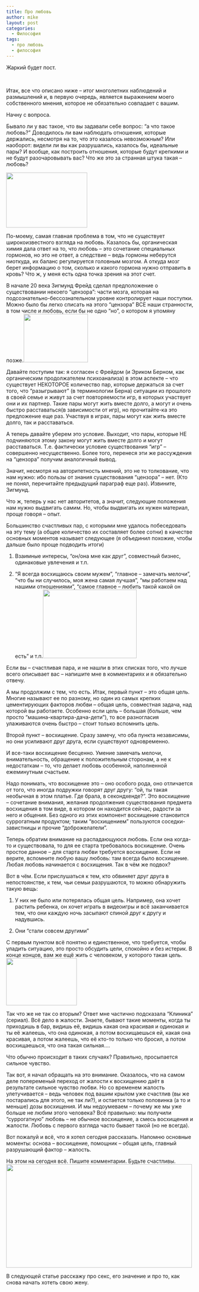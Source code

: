 ```yaml
---
title: Про любовь
author: mike
layout: post
categories:
  - Философия
tags:
  - про любовь
  - философия
---
```

Жаркий будет пост.

&nbsp;

<!--more-->

  
Итак, все что описано ниже &#8211; итог многолетних наблюдений и размышлений и, в первую очередь, является выражением моего собственного мнения, которое не обязательно совпадает с вашим.

Начну с вопроса.

Бывало ли у вас такое, что вы задавали себе вопрос: &#8220;а что такое любовь?&#8221; Доводилось ли вам наблюдать отношения, которые держались, несмотря на то, что это казалось невозможным? Или наоборот: видели ли вы как разрушались, казалось бы, идеальные пары? И вообще, как построить отношения, которые будут крепкими и не будут разочаровывать вас? Что же это за странная штука такая &#8211; любовь?

<img class="alignright" alt="" src="http://gortenzija.com/wp-content/uploads/2012/11/%D0%B3%D0%BE%D1%80%D0%BC%D0%BE%D0%BD-%D0%BB%D1%8E%D0%B1%D0%B2%D0%B81.jpg" width="218" height="148" />

По-моему, самая главная проблема в том, что не существует широкоизвестного взгляда на любовь. Казалось бы, органическая химия дала ответ на то, что любовь &#8211; это сочетание специальных гормонов, но это не ответ, а следствие &#8211; ведь гормоны неберутся ниоткуда, их баланс регулируется головным мозгом. А откуда мозг берет информацию о том, сколько и какого гормона нужно отправить в кровь? Что ж, у меня есть одна точка зрения на этот счет.

В начале 20 века Зигмунд Фрейд сделал предположение о существовании некоего &#8220;цензора&#8221;: части мозга, которая на подсознательно-бессознательном уровне контролирует наши поступки. Можно было бы легко списать на этого &#8220;цензора&#8221; ВСЕ наши странности, в том числе и любовь, если бы не одно &#8220;но&#8221;, о котором я упомяну позже.<img class="alignleft" alt="" src="http://sila-znaniy.com/wp-content/uploads/2012/10/mozg-muzchiny.jpg" width="173" height="130" />

Давайте поступим так: я согласен с Фрейдом (и Эриком Берном, как органическим продолжателем психоанализа) в этом аспекте &#8211; что существует НЕКОТОРОЕ количество пар, которые держаться за счет того, что &#8220;разыгрывают&#8221; (в терминологии Берна) ситуации из прошлого в своей семье и живут за счет повторяемости игр, в которых участвует они и их партнер. Такие пары могут жить вместе долго, а могут и очень быстро расставаться(в зависимости от игр), но прочитайте-ка это предложение еще раз. Участвуя в играх, пары могут как жить вместе долго, так и расставаться.

А теперь давайте уберем это условие. Выходит, что пары, которые НЕ подчиняются этому закону могут жить вместе долго и могут расставаться. Т.е. фактически условие существования &#8220;игр&#8221; &#8211; совершенно несущественно. Более того, перенеся эти же рассуждения на &#8220;цензора&#8221; получим аналогичный вывод.

Значит, несмотря на авторитетность мнений, это не то толкование, что нам нужно: ибо пользы от знания существования &#8220;цензора&#8221; &#8211; нет. (Кто не понял, перечитайте предыдущий параграф еще раз). Извините, Зигмунд.

Что ж, теперь у нас нет авторитетов, а значит, следующие положения нам нужно выдвигать самим. Но, чтобы выдвигать их нужен материал, проще говоря &#8211; опыт.

Большинство счастливых пар, с которыми мне удалось побеседовать на эту тему (а общее количество их составляет более сотни) в качестве основных моментов называет следующее (я объединил похожие, чтобы дальше было проще подводить итоги)

1. Взаимные интересы, &#8220;он/она мне как друг&#8221;, совместный бизнес, одинаковые увлечения и т.п.

2. &#8220;Я всегда восхищаюсь своим мужем&#8221;, &#8220;главное &#8211; замечать мелочи&#8221;, &#8220;что бы ни случилось, моя жена самая лучшая&#8221;, &#8220;мы работаем над нашими отношениями&#8221;, &#8220;самое главное &#8211; любить такой какой он есть&#8221; и т.п.<img class="alignright" alt="" src="http://sterva24.com/wp-content/uploads/2012/04/schastie.jpg" width="252" height="184" />

Если вы &#8211; счастливая пара, и не нашли в этих списках того, что лучше всего описывает вас &#8211; напишите мне в комментариях и я обязательно отвечу.

А мы продолжим с тем, что есть. Итак, первый пункт &#8211; это общая цель. Многие называют ее по разному, но один из самых крепких цементирующих факторов любви &#8211; общая цель, совместная задача, над которой вы работаете. Особенно если цель &#8211; большая (больше, чем просто &#8220;машина-квартира-дача-дети&#8221;), то все разногласия улаживаются очень быстро &#8211; стоит только вспомнить цель.

Второй пункт &#8211; восхищение. Сразу замечу, что оба пункта независимы, но они усиливают друг друга, если существуют одновременно.

И все-таки восхищение бесценно. Умение замечать мелочи, внимательность, обращение к положительным сторонам, а не к недостаткам &#8211; то, что делает любовь особенной, наполненной ежеминутным счастьем.

Надо понимать, что восхищение это &#8211; оно особого рода, оно отличается от того, что иногда подружки говорят друг другу: &#8220;ой, ты такая необычная в этом платье. Где брала, в секондхенде?&#8221;. Это восхищение &#8211; сочетание внимания, желания продолжения существования предмета восхищения в том виде, в котором он находится сейчас, радости за него и общения. Без одного из этих компонент восхищение становится суррогатным продуктом; таким &#8220;восхищением&#8221; пользуются соседки-завистницы и прочие &#8220;доброжелатели&#8221;.

Теперь обратим внимание на распадающуюся любовь. Если она когда-то и существовала, то для ее старта требовалось восхищение. Очень простое данное &#8211; для старта любви требуется восхищение. Если не верите, вспомните любую вашу любовь: там всегда было восхищение. Любая любовь начинается с восхищения. Так в чём же подвох?

Вот в чём. Если прислушаться к тем, кто обвиняет друг друга в непостоянстве, к тем, чьи семьи разрушаются, то можно обнаружить такую вещь:

1. У них не было или потерялась общая цель. Например, она хочет растить ребенка, он хочет играть в видеоигры и всё заканчивается тем, что они каждую ночь засыпают спиной друг к другу и надувшись.

2. Они &#8220;стали совсем другими&#8221;

С первым пунктом всё понятно и единственное, что требуется, чтобы уладить ситуацию, это просто обсудить цели, спокойно и без истерик. В конце концов, вам же ещё жить с человеком, у которого такая цель.<img class="alignright" alt="" src="http://www.kinokritik.com/i/news/KINOKRITIK_dot_COM_Djevushka_zahodit_v_bar_snjata_spjecialno_dlja_onlajnprokata_52f01dd5ab464dc4e9f069e541ce7b58_0.jpg" width="190" height="127" />

Так что же не так со вторым? Ответ мне частично подсказала &#8220;Клиника&#8221; (сериал). Всё дело в жалости. Знаете, бывают такие моменты, когда ты приходишь в бар, видишь её, видишь какая она красивая и одинокая и ты её жалеешь, что она одинокая, а потом восхищаешься ей, какая она красивая, а потом жалеешь, что её кто-то только что бросил, а потом восхищаешься, что она такая сильная&#8230;.

Что обычно происходит в таких случаях? Правильно, просыпается сильное чувство.

Так вот, я начал обращать на это внимание. Оказалось, что на самом деле попеременый переход от жалости к восхищению даёт в результате сильное чувство любви. Но со временем жалость улетучивается &#8211; ведь человек под вашим крылом уже счастлив (вы же постарались для этого, не так ли?), и остается только половинка (а то и меньше) дозы восхищения. И мы недоумеваем &#8211; почему же мы уже больше не любим этого человека? Всё правильно: мы получили &#8220;суррогатную&#8221; любовь &#8211; не обычное восхищение, а смесь восхищения и жалости. Любовь с первого взгляда часто бывает такой (но не всегда).

Вот пожалуй и всё, что я хотел сегодня рассказать. Напомню основные моменты: основа &#8211; восхищение, помощник &#8211; общая цель, главный разрушающий фактор &#8211; жалость.

На этом на сегодня всё. Пишите комментарии. Будьте счастливы.<img class="aligncenter" alt="" src="http://i044.radikal.ru/1106/c6/c618c21a1015.jpg" width="500" height="278" />

В следующей статье расскажу про секс, его значение и про то, как снова начать хотеть свою жену.